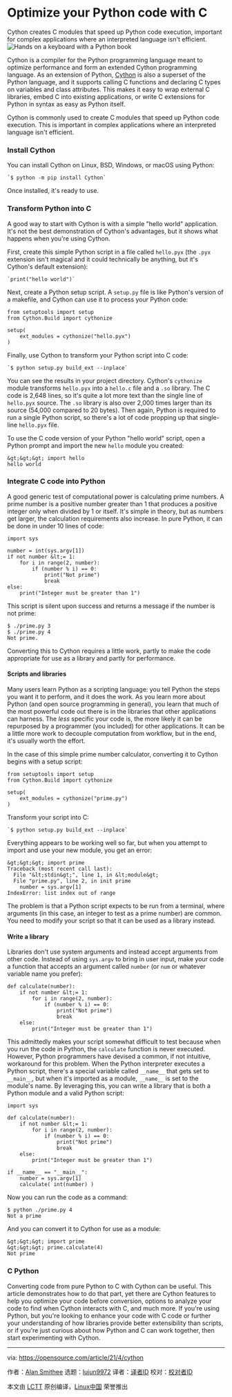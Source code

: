 [#]: subject: (Optimize your Python code with C)
[#]: via: (https://opensource.com/article/21/4/cython)
[#]: author: (Alan Smithee https://opensource.com/users/alansmithee)
[#]: collector: (lujun9972)
[#]: translator: ( )
[#]: reviewer: ( )
[#]: publisher: ( )
[#]: url: ( )

Optimize your Python code with C
======
Cython creates C modules that speed up Python code execution, important
for complex applications where an interpreted language isn't efficient.
![Hands on a keyboard with a Python book ][1]

Cython is a compiler for the Python programming language meant to optimize performance and form an extended Cython programming language. As an extension of Python, [Cython][2] is also a superset of the Python language, and it supports calling C functions and declaring C types on variables and class attributes. This makes it easy to wrap external C libraries, embed C into existing applications, or write C extensions for Python in syntax as easy as Python itself.

Cython is commonly used to create C modules that speed up Python code execution. This is important in complex applications where an interpreted language isn't efficient.

### Install Cython

You can install Cython on Linux, BSD, Windows, or macOS using Python:


```
`$ python -m pip install Cython`
```

Once installed, it's ready to use.

### Transform Python into C

A good way to start with Cython is with a simple "hello world" application. It's not the best demonstration of Cython's advantages, but it shows what happens when you're using Cython.

First, create this simple Python script in a file called `hello.pyx` (the `.pyx` extension isn't magical and it could technically be anything, but it's Cython's default extension):


```
`print("hello world")`
```

Next, create a Python setup script. A `setup.py` file is like Python's version of a makefile, and Cython can use it to process your Python code:


```
from setuptools import setup
from Cython.Build import cythonize

setup(
    ext_modules = cythonize("hello.pyx")
)
```

Finally, use Cython to transform your Python script into C code:


```
`$ python setup.py build_ext --inplace`
```

You can see the results in your project directory. Cython's `cythonize` module transforms `hello.pyx` into a `hello.c` file and a `.so` library. The C code is 2,648 lines, so it's quite a lot more text than the single line of `hello.pyx` source. The `.so` library is also over 2,000 times larger than its source (54,000 compared to 20 bytes). Then again, Python is required to run a single Python script, so there's a lot of code propping up that single-line `hello.pyx` file.

To use the C code version of your Python "hello world" script, open a Python prompt and import the new `hello` module you created:


```
&gt;&gt;&gt; import hello
hello world
```

### Integrate C code into Python

A good generic test of computational power is calculating prime numbers. A prime number is a positive number greater than 1 that produces a positive integer only when divided by 1 or itself. It's simple in theory, but as numbers get larger, the calculation requirements also increase. In pure Python, it can be done in under 10 lines of code:


```
import sys

number = int(sys.argv[1])
if not number &lt;= 1:
    for i in range(2, number):
        if (number % i) == 0:
            print("Not prime")
            break
else:
    print("Integer must be greater than 1")
```

This script is silent upon success and returns a message if the number is not prime:


```
$ ./prime.py 3
$ ./prime.py 4
Not prime.
```

Converting this to Cython requires a little work, partly to make the code appropriate for use as a library and partly for performance.

#### Scripts and libraries

Many users learn Python as a scripting language: you tell Python the steps you want it to perform, and it does the work. As you learn more about Python (and open source programming in general), you learn that much of the most powerful code out there is in the libraries that other applications can harness. The _less_ specific your code is, the more likely it can be repurposed by a programmer (you included) for other applications. It can be a little more work to decouple computation from workflow, but in the end, it's usually worth the effort.

In the case of this simple prime number calculator, converting it to Cython begins with a setup script:


```
from setuptools import setup
from Cython.Build import cythonize

setup(
    ext_modules = cythonize("prime.py")
)
```

Transform your script into C:


```
`$ python setup.py build_ext --inplace`
```

Everything appears to be working well so far, but when you attempt to import and use your new module, you get an error:


```
&gt;&gt;&gt; import prime
Traceback (most recent call last):
  File "&lt;stdin&gt;", line 1, in &lt;module&gt;
  File "prime.py", line 2, in init prime
    number = sys.argv[1]
IndexError: list index out of range
```

The problem is that a Python script expects to be run from a terminal, where arguments (in this case, an integer to test as a prime number) are common. You need to modify your script so that it can be used as a library instead.

#### Write a library

Libraries don't use system arguments and instead accept arguments from other code. Instead of using `sys.argv` to bring in user input, make your code a function that accepts an argument called `number` (or `num` or whatever variable name you prefer):


```
def calculate(number):
    if not number &lt;= 1:
        for i in range(2, number):
            if (number % i) == 0:
                print("Not prime")
                break
    else:
        print("Integer must be greater than 1")
```

This admittedly makes your script somewhat difficult to test because when you run the code in Python, the `calculate` function is never executed. However, Python programmers have devised a common, if not intuitive, workaround for this problem. When the Python interpreter executes a Python script, there's a special variable called `__name__` that gets set to `__main__`, but when it's imported as a module, `__name__` is set to the module's name. By leveraging this, you can write a library that is both a Python module and a valid Python script:


```
import sys

def calculate(number):
    if not number &lt;= 1:
        for i in range(2, number):
            if (number % i) == 0:
                print("Not prime")
                break
    else:
        print("Integer must be greater than 1")

if __name__ == "__main__":
    number = sys.argv[1]    
    calculate( int(number) )
```

Now you can run the code as a command:


```
$ python ./prime.py 4
Not a prime
```

And you can convert it to Cython for use as a module:


```
&gt;&gt;&gt; import prime
&gt;&gt;&gt; prime.calculate(4)
Not prime
```

### C Python

Converting code from pure Python to C with Cython can be useful. This article demonstrates how to do that part, yet there are Cython features to help you optimize your code before conversion, options to analyze your code to find when Cython interacts with C, and much more. If you're using Python, but you're looking to enhance your code with C code or further your understanding of how libraries provide better extensibility than scripts, or if you're just curious about how Python and C can work together, then start experimenting with Cython.

--------------------------------------------------------------------------------

via: https://opensource.com/article/21/4/cython

作者：[Alan Smithee][a]
选题：[lujun9972][b]
译者：[译者ID](https://github.com/译者ID)
校对：[校对者ID](https://github.com/校对者ID)

本文由 [LCTT](https://github.com/LCTT/TranslateProject) 原创编译，[Linux中国](https://linux.cn/) 荣誉推出

[a]: https://opensource.com/users/alansmithee
[b]: https://github.com/lujun9972
[1]: https://opensource.com/sites/default/files/styles/image-full-size/public/lead-images/python-programming-code-keyboard.png?itok=fxiSpmnd (Hands on a keyboard with a Python book )
[2]: https://cython.org/
